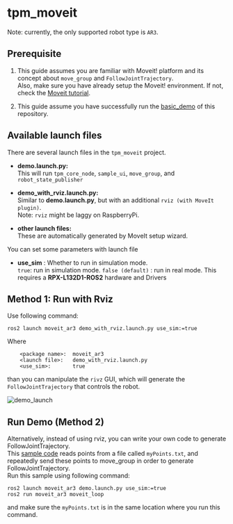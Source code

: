 # tpm_moveit
Note: currently, the only supported robot type is `AR3`. 

## Prerequisite
1. This guide assumes you are familiar with Moveit! platform and its concept about `move_group` and `FollowJointTrajectory`.  
   Also, make sure you have already setup the Moveit! environment. If not, check the [Moveit tutorial][moveit].
   
3. This guide assume you have successfully run the [basic_demo] of this repository.

## Available launch files
There are several launch files in the `tpm_moveit` project.
- **demo.launch.py:**  
  This will run `tpm_core_node`, `sample_ui`,  `move_group`, and `robot_state_publisher`
  
- **demo_with_rviz.launch.py:**  
  Similar to **demo.launch.py**, but with an additional `rviz (with MoveIt plugin)`.  
  Note: `rviz` might be laggy on RaspberryPi.
  
- **other launch files:**  
  These are automatically generated by MoveIt setup wizard.

You can set some parameters with launch file
- **use_sim** : Whether to run in simulation mode.  
  `true`: run in simulation mode.
  `false (default)` : run in real mode. This requires a **RPX-L132D1-ROS2** hardware and Drivers 

## Method 1: Run with Rviz
Use following command:  
```
ros2 launch moveit_ar3 demo_with_rviz.launch.py use_sim:=true
```
Where
``` 
    <package name>:  moveit_ar3   
    <launch file>:   demo_with_rviz.launch.py   
    <use_sim>:       true  
```    
than you can manipulate the `rivz` GUI, which will generate the `FollowJointTrajectory` that controls the robot.

![demo_launch](https://github.com/ros2TPM/tpm_robot_ros2/assets/79964174/a8c19d9e-d2e4-4068-9064-cb7bb75b4ba7)

## Run Demo (Method 2)
Alternatively, instead of using rviz, you can write your own code to generate FollowJointTrajectory.  
This [sample code](moveit_ar3/sample_client/moveit_loop.cpp) reads points from a file called `myPoints.txt`, and repeatedly send these points to move_group in order to generate FollowJointTrajectory.  
Run this sample using following command:  
  ```
  ros2 launch moveit_ar3 demo.launch.py use_sim:=true
  ros2 run moveit_ar3 moveit_loop
  ```
and make sure the `myPoints.txt` is in the same location where you run this command.   



[moveit]: https://moveit.picknik.ai/main/index.html
[basic_demo]: https://github.com/ros2TPM/tpm_robot_ros2/blob/main/Doc/%5BGetting%20Start%5D%20Build%20and%20Run%20simulation.md

